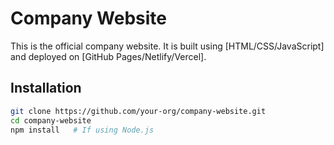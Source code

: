 # Company Website

This is the official company website. It is built using [HTML/CSS/JavaScript] and deployed on [GitHub Pages/Netlify/Vercel].

## Installation
```bash
git clone https://github.com/your-org/company-website.git
cd company-website
npm install   # If using Node.js
